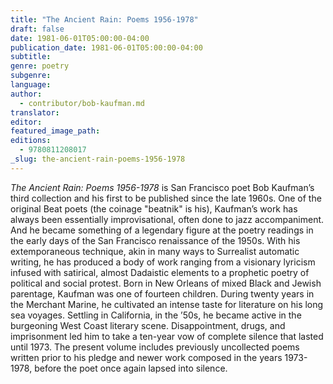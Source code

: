 ```yaml
---
title: "The Ancient Rain: Poems 1956-1978"
draft: false
date: 1981-06-01T05:00:00-04:00
publication_date: 1981-06-01T05:00:00-04:00
subtitle:
genre: poetry
subgenre:
language:
author:
  - contributor/bob-kaufman.md
translator:
editor:
featured_image_path:
editions:
  - 9780811208017
_slug: the-ancient-rain-poems-1956-1978
---
```


_The Ancient Rain: Poems 1956-1978_ is San Francisco poet Bob Kaufman’s third collection and his first to be published since the late 1960s. One of the original Beat poets (the coinage "beatnik" is his), Kaufman’s work has always been essentially improvisational, often done to jazz accompaniment. And he became something of a legendary figure at the poetry readings in the early days of the San Francisco renaissance of the 1950s. With his extemporaneous technique, akin in many ways to Surrealist automatic writing, he has produced a body of work ranging from a visionary lyricism infused with satirical, almost Dadaistic elements to a prophetic poetry of political and social protest. Born in New Orleans of mixed Black and Jewish parentage, Kaufman was one of fourteen children. During twenty years in the Merchant Marine, he cultivated an intense taste for literature on his long sea voyages. Settling in California, in the ’50s, he became active in the burgeoning West Coast literary scene. Disappointment, drugs, and imprisonment led him to take a ten-year vow of complete silence that lasted until 1973\. The present volume includes previously uncollected poems written prior to his pledge and newer work composed in the years 1973-1978, before the poet once again lapsed into silence.

